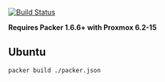 [![Build Status](https://drone.pumba98.de/api/badges/Pumba98/proxmox-packer-templates/status.svg)](https://drone.pumba98.de/Pumba98/proxmox-packer-templates)

**Requires Packer 1.6.6+ with Proxmox 6.2-15**

## Ubuntu

`packer build ./packer.json`